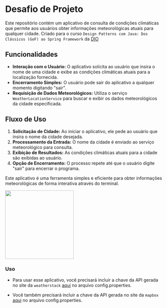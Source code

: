 
# Desafio de Projeto 

Este repositório contém um aplicativo de consulta de condições climáticas que permite aos usuários obter informações meteorológicas atuais para qualquer cidade. 
Criado para o curso `Design Patterns com Java: Dos Clássicos (GoF) ao Spring Framework` da [DIO](https://web.dio.me/)

## Funcionalidades

- **Interação com o Usuário:** O aplicativo solicita ao usuário que insira o nome de uma cidade e exibe as condições climáticas atuais para a localização fornecida.
- **Encerramento Simples:** O usuário pode sair do aplicativo a qualquer momento digitando "sair".
- **Requisição de Dados Meteorológicos:** Utiliza o serviço `WeatherLocationService` para buscar e exibir os dados meteorológicos da cidade especificada.

## Fluxo de Uso

1. **Solicitação de Cidade:** Ao iniciar o aplicativo, ele pede ao usuário que insira o nome da cidade desejada.
2. **Processamento da Entrada:** O nome da cidade é enviado ao serviço meteorológico para consulta.
3. **Exibição de Resultados:** As condições climáticas atuais para a cidade são exibidas ao usuário.
4. **Opção de Encerramento:** O processo repete até que o usuário digite "sair" para encerrar o programa.

Este aplicativo é uma ferramenta simples e eficiente para obter informações meteorológicas de forma interativa através do terminal.

<img src="https://raw.githubusercontent.com/gazolla/weatherylocation/main/weather.gif" width="220">

### Uso

- Para usar esse aplicativo, você precisará incluir a chave da API gerada no site da `weatherstack` [aqui](https://weatherstack.com/) no arquivo config.properties.

- Você também precisará incluir a chave da API gerada no site da `mapbox` [aqui](https://www.mapbox.com/) no arquivo config.properties.